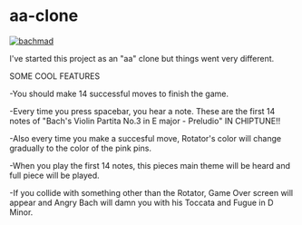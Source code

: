 # aa-clone
<a href="https://imgbb.com/"><img src="https://i.ibb.co/GRcTKws/bachmad.gif" alt="bachmad" border="0"></a>

I've started this project as an "aa" clone but things went very different.

SOME COOL FEATURES

-You should make 14 successful moves to finish the game.

-Every time you press spacebar, you hear a note. These are the first 14 notes of "Bach's Violin Partita No.3 in E major - Preludio" IN CHIPTUNE!!

-Also every time you make a succesful move, Rotator's color will change gradually to the color of the pink pins.

-When you play the first 14 notes, this pieces main theme will be heard and full piece will be played.

-If you collide with something other than the Rotator, Game Over screen will appear and Angry Bach will damn you with his Toccata and Fugue in D Minor.

